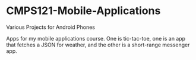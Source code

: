# CMPS121-Mobile-Applications
Various Projects for Android Phones

Apps for my mobile applications course. One is tic-tac-toe, one is an app that fetches a JSON for weather, and the other is a short-range messenger app.
